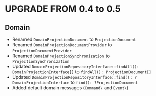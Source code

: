 # UPGRADE FROM 0.4 to 0.5

## Domain

- Renamed `DomainProjectionDocument` to `ProjectionDocument`
- Renamed `DomainProjectionDocumentProvider` to `ProjectionDocumentProvider`
- Renamed `DomainProjectionSynchronization` to `ProjectionSynchronization`
- Updated `DomainProjectionRepositoryInterface::findAll(): DomainProjectionInterface[]` to `findAll(): ProjectionDocument[]`
- Updated `DomainProjectionRepositoryInterface::find(): ?DomainProjectionInterface` to `find(): ?ProjectionDocument`
- Added default domain messages (`Command\` and `Event\`)
